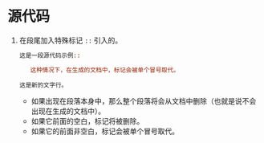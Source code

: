 # 源代码

1. 在段尾加入特殊标记 `::` 引入的。

   ```rst
   这是一段源代码示例::
   
      这种情况下，在生成的文档中，标记会被单个冒号取代。
      
   这是新的文字行。
   ```

   - 如果出现在段落本身中，那么整个段落将会从文档中删除（也就是说不会出现在生成的文档中）。
   - 如果它前面的空白，标记将被删除。
   - 如果它的前面非空白，标记会被单个冒号取代。

